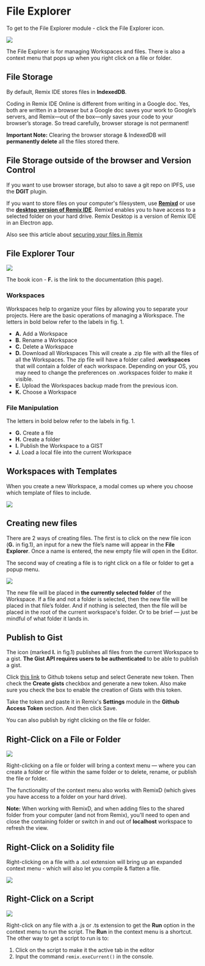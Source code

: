 File Explorer
=============

To get to the File Explorer module - click the File Explorer icon.

![](images/a-file-explorer1.png)

The File Explorer is for managing Workspaces and files.  There is also a context menu that pops up when you right click on a file or folder.

File Storage
------------
By default, Remix IDE stores files in **IndexedDB**.  

Coding in Remix IDE Online is different from writing in a Google doc. Yes, both are written in a browser but a Google doc saves your work to Google’s servers, and Remix—out of the box—only saves your code to your browser’s storage. So tread carefully, browser storage is not permanent!

**Important Note:** Clearing the browser storage & IndexedDB will **permanently delete** all the files stored there. 

## File Storage outside of the browser and Version Control

If you want to use browser storage, but also to save a git repo on IPFS, use the **DGIT** plugin.  

If you want to store files on your computer's filesystem, use **[Remixd](remixd.html)** or use the **[desktop version of Remix IDE](https://github.com/ethereum/remix-desktop/releases/)**. Remixd enables you to have access to a selected folder on your hard drive. Remix Desktop is a version of Remix IDE in an Electron app. 

Also see this article about [securing your files in Remix](https://medium.com/remix-ide/securing-you-file-in-remix-how-to-clone-and-push-f1350111aa13?source=friends_link&sk=a3dbd0d3b0b44a29a28e8c10f8821fde)

File Explorer Tour
-------------------

![](images/a-fe-tour.png)

The book icon - **F.** is the link to the documentation (this page).

### Workspaces
Workspaces help to organize your files by allowing you to separate your projects.
Here are the basic operations of managing a Workspace. The letters in bold below refer to the labels in fig. 1.

- **A.** Add a Workspace <br>
- **B.** Rename a Workspace  <br>
- **C.** Delete a Workspace  <br>
-  **D.** Download all Workspaces This will create a .zip file with all the files of all the Workspaces.  The zip file will have a folder called **.workspaces** that will contain a folder of each workspace.  Depending on your OS, you may need to change the preferences on .workspaces folder to make it visible.  <br>
- **E.** Upload the Workspaces backup made from the previous icon. <br>
- **K.** Choose a Workspace 
### File Manipulation
The letters in bold below refer to the labels in fig. 1.

- **G.** Create a file  <br>
- **H.** Create a folder  <br>
- **I.** Publish the Workspace to a GIST <br>
- **J.** Load a local file into the current Workspace<br>

## Workspaces with Templates
When you create a new Workspace, a modal comes up where you choose which template of files to include.

![](images/a-workspace-templates.png)

## Creating new files

There are 2 ways of creating files.  The first is to click on the new file icon (**G.** in fig.1), an input for a new the file’s name will appear in the **File Explorer**. Once a name is entered, the new empty file will open in the Editor.

The second way of creating a file is to right click on a file or folder to get a popup menu.

![](images/a-file-explorer-new-file2.png)

The new file will be placed in **the currently selected folder** of the Workspace. If a file and not a folder is selected, then the new file will be placed in that file’s folder. And if nothing is selected, then the file will be placed in the root of the current workspace's folder. Or to be brief — just be mindful of what folder it lands in.

Publish to Gist
---------------

The icon (marked **I.** in fig.1) publishes all files from the current Workspace to a gist. **The Gist API requires users to be authenticated** to be able to publish a gist.  

Click [this link](https://github.com/settings/tokens) to Github tokens setup and select Generate new token. Then check the **Create gists** checkbox and generate a new token. Also make sure you check the box to enable the creation of Gists with this token.

Take the token and paste it in Remix's **Settings** module in the **Github Access Token** section. And then click Save.

You can also publish by right clicking on the file or folder.

Right-Click on a File or Folder
-------------------------------

![](images/a-fe-rtclick-file.png)

Right-clicking on a file or folder will bring a context menu — where you can create a folder or file within the same folder or to delete, rename, or publish the file or folder. 

The functionality of the context menu also works with RemixD (which gives you have access to a folder on your hard drive).  

**Note:** When working with RemixD, and when adding files to the shared folder from your computer (and not from Remix), you'll need to open and close the containing folder or switch in and out of **localhost** workspace to refresh the view.

Right-Click on a Solidity file
-------------------------------
Right-clicking on a file with a .sol extension will bring up an expanded context menu - which will also let you compile & flatten a file.

![](images/a-fe-rtclick-sol-file.png)

Right-Click on a Script
------------------------

![](images/a-fe-rtclick-script.png)

Right-click on any file with a .js or .ts extension to get the **Run** option in the context menu to run the script.  The **Run** in the context menu is a shortcut.  The other way to get a script to run is to:
1. Click on the script to make it the active tab in the editor 
2. Input the command `remix.exeCurrent()` in the console.
